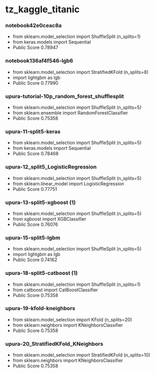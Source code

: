# tz_kaggle_titanic


### notebook42e0ceac8a
* from sklearn.model_selection import ShuffleSplit (n_splits=1)
* from keras.models import Sequential 
* Public Score 0.78947

### notebook136af4f546-lgb6
* from sklearn.model_selection import StratifiedKFold (n_splits=8)
* import lightgbm as lgb
* Public Score 0.77990

### upura-tutorial-10p_random_forest_shufflesplit
* from sklearn.model_selection import ShuffleSplit (n_splits=5)
* from sklearn.ensemble import RandomForestClassifier
* Public Score 0.75358

### upura-11-split5-keras
* from sklearn.model_selection import ShuffleSplit (n_splits=5)
* from keras.models import Sequential 
* Public Score 0.78468

### upura-12_split5_LogisticRegression
* from sklearn.model_selection import ShuffleSplit (n_splits=5)
* from sklearn.linear_model import LogisticRegression 
* Public Score 0.77751

### upura-13-split5-xgboost (1)
* from sklearn.model_selection import ShuffleSplit (n_splits=5)
* from xgboost import XGBClassifier 
* Public Score 0.76076

### upura-15-split5-lgbm
* from sklearn.model_selection import ShuffleSplit (n_splits=5)
* import lightgbm as lgb 
* Public Score 0.74162

### upura-18-split5-catboost (1)
* from sklearn.model_selection import ShuffleSplit (n_splits=1)
* from catboost import CatBoostClassifier
* Public Score 0.75358

### upura-19-kfold-kneighbors
* from sklearn.model_selection import KFold (n_splits=20)
* from sklearn.neighbors import KNeighborsClassifier
* Public Score 0.75358

### upura-20_StratifiedKFold_KNeighbors
* from sklearn.model_selection import StratifiedKFold (n_splits=10)
* from sklearn.neighbors import KNeighborsClassifier
* Public Score 0.75358






